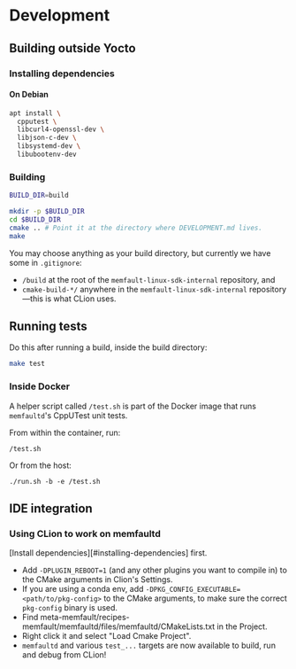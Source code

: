 # Development

## Building outside Yocto

### Installing dependencies

#### On Debian

```sh
apt install \
  cpputest \
  libcurl4-openssl-dev \
  libjson-c-dev \
  libsystemd-dev \
  libubootenv-dev
```

### Building

```sh
BUILD_DIR=build

mkdir -p $BUILD_DIR
cd $BUILD_DIR
cmake .. # Point it at the directory where DEVELOPMENT.md lives.
make
```

You may choose anything as your build directory, but currently we have some in
`.gitignore`:

- `/build` at the root of the `memfault-linux-sdk-internal` repository, and
- `cmake-build-*/` anywhere in the `memfault-linux-sdk-internal` repository—this
  is what CLion uses.

## Running tests

Do this after running a build, inside the build directory:

```sh
make test
```

### Inside Docker

A helper script called `/test.sh` is part of the Docker image that runs
`memfaultd`'s CppUTest unit tests.

From within the container, run:

```console
/test.sh
```

Or from the host:

```console
./run.sh -b -e /test.sh
```

## IDE integration

### Using CLion to work on memfaultd

[Install dependencies][#installing-dependencies] first.

- Add `-DPLUGIN_REBOOT=1` (and any other plugins you want to compile in) to the
  CMake arguments in Clion's Settings.
- If you are using a conda env, add
  `-DPKG_CONFIG_EXECUTABLE=<path/to/pkg-config>` to the CMake arguments, to make
  sure the correct `pkg-config` binary is used.
- Find meta-memfault/recipes-memfault/memfaultd/files/memfaultd/CMakeLists.txt
  in the Project.
- Right click it and select "Load Cmake Project".
- `memfaultd` and various `test_...` targets are now available to build, run and
  debug from CLion!
